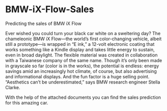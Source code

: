 # BMW-iX-Flow-Sales
Predicting the sales of BMW iX Flow

Ever wished you could turn your black car white on a sweltering day? The chameleonic BMW iX Flow—the world’s first color-changing vehicle, albeit still a prototype—is wrapped in “E ink,” a 12-volt electronic coating that works something like a Kindle display and takes little energy to sustain, even in broad daylight. The flexible material was created in collaboration with a Taiwanese company of the same name. Though it’s only been made in grayscale so far (color is in the works), the potential is endless: energy savings amid an increasingly hot climate, of course, but also advertising and informational displays. And the fun factor is a huge selling point. “Aesthetics can’t be underestimated,” says BMW research engineer Stella Clarke.

With the help of the attached documents you can find the sales prediction for this amazing car.
